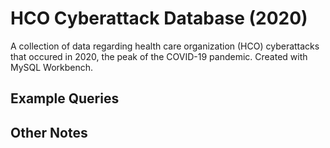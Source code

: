# HCO Cyberattack Database (2020)
A collection of data regarding health care organization (HCO) cyberattacks that occured in 2020, the peak of the COVID-19 pandemic.
Created with MySQL Workbench.

## Example Queries

## Other Notes

